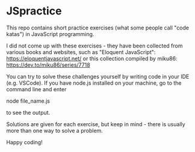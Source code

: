 # JSpractice
This repo contains short practice exercises (what some people call "code katas") in JavaScript programming.

I did not come up with these exercises - they have been collected from various books and websites, such as
"Eloquent JavaScript": https://eloquentjavascript.net/
or this collection compiled by miku86: https://dev.to/miku86/series/7718

You can try to solve these challenges yourself by writing code in your IDE (e.g. VSCode). If you have node.js installed on your machine, go to the command line and enter 

node file_name.js 

to see the output.

Solutions are given for each exercise, but keep in mind - there is usually more than one way to solve a problem.

Happy coding!
